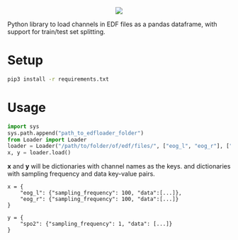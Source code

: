<p align="center">
    <img src="https://user-images.githubusercontent.com/5413669/61218523-baa9b200-a701-11e9-9856-fcfa39474466.png"/>
</p>

Python library to load channels in EDF files as a pandas dataframe, with support for train/test set splitting.

# Setup
```bash
pip3 install -r requirements.txt
```

# Usage
```python
import sys
sys.path.append("path_to_edfloader_folder")
from Loader import Loader
loader = Loader("/path/to/folder/of/edf/files/", ["eog_l", "eog_r"], ["spo2"])
x, y = loader.load()
```
**x** and **y** will be dictionaries with channel names as the keys. and dictionaries with sampling frequency and data key-value pairs.
```
x = {
    "eog_l": {"sampling_frequency": 100, "data":[...]},
    "eog_r": {"sampling_frequency": 100, "data":[...]}
}

y = {
    "spo2": {"sampling_frequency": 1, "data": [...]}
}
```